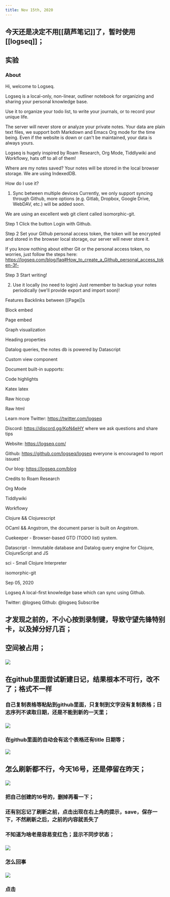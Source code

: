 ```yaml
---
title: Nov 15th, 2020
---
```


## 今天还是决定不用[[葫芦笔记]]了，暂时使用[[logseq]]；
## 实验
### About
Hi, welcome to Logseq.

Logseq is a local-only, non-linear, outliner notebook for organizing and
sharing your personal knowledge base.

Use it to organize your todo list, to write your journals, or to record your unique
life.

The server will never store or analyze your private notes. Your data are
plain text files, we support both Markdown and Emacs Org mode for the time being. Even if the website is down or can't be maintained, your data is always yours.

Logseq is hugely inspired by Roam Research, Org Mode, Tiddlywiki and Workflowy, hats off to all of them!


Where are my notes saved?
Your notes will be stored in the local browser storage. We are using IndexedDB.


How do I use it?
1. Sync between multiple devices
Currently, we only support syncing through Github, more options (e.g.
Gitlab, Dropbox, Google Drive, WebDAV, etc.) will be added soon.

We are using an excellent web git client called isomorphic-git.


Step 1
Click the button Login with Github.


Step 2
Set your Github personal access token, the token will be encrypted and
stored in the browser local storage, our server will never store it.

If you know nothing about either Git or the personal access token, no worries,
just follow the steps here: https://logseq.com/blog/faq#How_to_create_a_Github_personal_access_token-3f-

Step 3
Start writing!


2. Use it locally (no need to login)
Just remember to backup your notes periodically (we'll provide export and import soon)!


Features
Backlinks between [[Page]]s

Block embed

Page embed

Graph visualization

Heading properties

Datalog queries, the notes db is powered by Datascript

Custom view component

Document built-in supports:

Code highlights

Katex latex

Raw hiccup

Raw html

Learn more
Twitter: https://twitter.com/logseq

Discord: https://discord.gg/KpN4eHY where we ask questions and share tips

Website: https://logseq.com/

Github: https://github.com/logseq/logseq everyone is encouraged to report issues!

Our blog: https://logseq.com/blog

Credits to
Roam Research

Org Mode

Tiddlywiki

Workflowy

Clojure && Clojurescript

OCaml && Angstrom, the document parser is built on Angstrom.

Cuekeeper - Browser-based GTD (TODO list) system.

Datascript - Immutable database and Datalog query engine for Clojure, ClojureScript and JS

sci - Small Clojure Interpreter

isomorphic-git

Sep 05, 2020

Logseq
A local-first knowledge base which can sync using Github.

Twitter: @logseq
Github: @logseq
 Subscribe
## 才发现之前的，不小心按到录制键，导致守望先锋特别卡，以及掉分好几百；
## 空间被占用；
### ![](https://raw.githubusercontent.com/kunpeng9/PicgoPicture2020-10-18/master/20201115211146.png)
##
## 在github里面尝试新建日记，结果根本不可行，改不了；格式不一样
### 自己复制表格等粘贴到github里面，只复制到文字没有复制表格；日志序列不读取日期，还是不能到新的一天里；
### ![](https://raw.githubusercontent.com/kunpeng9/PicgoPicture2020-10-18/master/20201116095149.png)
### 在github里面的自动会有这个表格还有title 日期等；
#### ![](https://raw.githubusercontent.com/kunpeng9/PicgoPicture2020-10-18/master/20201116095303.png)
## 怎么刷新都不行，今天16号，还是停留在昨天；
### ![](https://raw.githubusercontent.com/kunpeng9/PicgoPicture2020-10-18/master/20201116095652.png)
### 把自己创建的16号的，删掉再看一下；
### 还有别忘记了刷新之前，点击出现在右上角的提示，save，保存一下，不然刷新之后，之前的内容就丢失了
### 不知道为啥老是容易变红色；显示不同步状态；
### ![](https://raw.githubusercontent.com/kunpeng9/PicgoPicture2020-10-18/master/20201116095804.png)
### 怎么回事
### ![](https://raw.githubusercontent.com/kunpeng9/PicgoPicture2020-10-18/master/20201116095954.png)
### 点击
